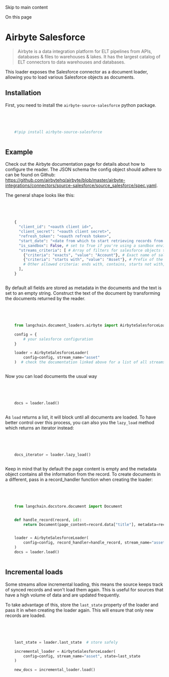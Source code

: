 

Skip to main content

On this page

# Airbyte Salesforce

> Airbyte is a data integration platform for ELT pipelines from APIs, databases & files to warehouses & lakes. It has the largest catalog of ELT connectors to data warehouses and databases.

This loader exposes the Salesforce connector as a document loader, allowing you to load various Salesforce objects as documents.

## Installation​

First, you need to install the `airbyte-source-salesforce` python package.

```python




    #!pip install airbyte-source-salesforce



```


## Example​

Check out the Airbyte documentation page for details about how to configure the reader. The JSON schema the config object should adhere to can be found on Github:
https://github.com/airbytehq/airbyte/blob/master/airbyte-integrations/connectors/source-salesforce/source_salesforce/spec.yaml.

The general shape looks like this:

```python




    {
      "client_id": "<oauth client id>",
      "client_secret": "<oauth client secret>",
      "refresh_token": "<oauth refresh token>",
      "start_date": "<date from which to start retrieving records from in ISO format, e.g. 2020-10-20T00:00:00Z>",
      "is_sandbox": False, # set to True if you're using a sandbox environment
      "streams_criteria": [ # Array of filters for salesforce objects that should be loadable
        {"criteria": "exacts", "value": "Account"}, # Exact name of salesforce object
        {"criteria": "starts with", "value": "Asset"}, # Prefix of the name
        # Other allowed criteria: ends with, contains, starts not with, ends not with, not contains, not exacts
      ],
    }



```


By default all fields are stored as metadata in the documents and the text is set to an empty string. Construct the text of the document by transforming the documents returned by the reader.

```python




    from langchain.document_loaders.airbyte import AirbyteSalesforceLoader

    config = {
        # your salesforce configuration
    }

    loader = AirbyteSalesforceLoader(
        config=config, stream_name="asset"
    )  # check the documentation linked above for a list of all streams



```


Now you can load documents the usual way

```python




    docs = loader.load()



```


As `load` returns a list, it will block until all documents are loaded. To have better control over this process, you can also you the `lazy_load` method which returns an iterator instead:

```python




    docs_iterator = loader.lazy_load()



```


Keep in mind that by default the page content is empty and the metadata object contains all the information from the record. To create documents in a different, pass in a record_handler function when
creating the loader:

```python




    from langchain.docstore.document import Document


    def handle_record(record, id):
        return Document(page_content=record.data["title"], metadata=record.data)


    loader = AirbyteSalesforceLoader(
        config=config, record_handler=handle_record, stream_name="asset"
    )
    docs = loader.load()



```


## Incremental loads​

Some streams allow incremental loading, this means the source keeps track of synced records and won't load them again. This is useful for sources that have a high volume of data and are updated
frequently.

To take advantage of this, store the `last_state` property of the loader and pass it in when creating the loader again. This will ensure that only new records are loaded.

```python




    last_state = loader.last_state  # store safely

    incremental_loader = AirbyteSalesforceLoader(
        config=config, stream_name="asset", state=last_state
    )

    new_docs = incremental_loader.load()



```
